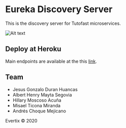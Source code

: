 # Eureka Discovery Server

This is the discovery server for Tutofast microservices.
 
![Alt text](https://i.ibb.co/kMpBc1w/Eureka.jpg "Optional title")

## Deploy at Heroku

Main endpoints are available at the this [link](https://discovery-server-tutofast.herokuapp.com/).

## Team
- Jesus Gonzalo Duran Huancas
- Albert Henry Mayta Segovia 
- Hillary Moscoso Acuña
- Misael Ticona Miranda
- Andrés Choque Mejicano

Evertix © 2020
